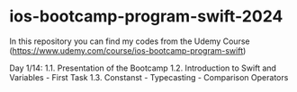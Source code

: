 # ios-bootcamp-program-swift-2024
In this repository you can find my codes from the Udemy Course (https://www.udemy.com/course/ios-bootcamp-program-swift)

Day 1/14:
1.1. Presentation of the Bootcamp
1.2. Introduction to Swift and Variables - First Task
1.3. Constanst - Typecasting - Comparison Operators
